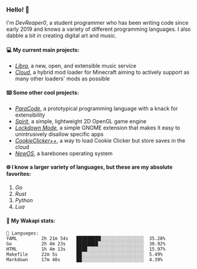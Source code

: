 ### Hello! 👋

I'm _DevReaper0_, a student programmer who has been writing code since early 2019 and knows a variety of different programming languages. I also dabble a bit in creating digital art and music.

#### 💻 My current main projects:

-   _[Libra](https://github.com/LibraMusic)_, a new, open, and extensible music service
-   _[Cloud](https://github.com/CloudLoaderMC/CloudLoader)_, a hybrid mod loader for Minecraft aiming to actively support as many other loaders' mods as possible

#### ⌨️ Some other cool projects:

-   _[ParaCode](https://github.com/ParaCodeLang/ParaCode)_, a prototypical programming language with a knack for extensibility
-   _[Spirit](https://gitlab.com/DevReaper0/SpiritEngine)_, a simple, lightweight 2D OpenGL game engine
-   _[Lockdown Mode](https://github.com/DevReaper0/GNOME-LockdownMode)_, a simple GNOME extension that makes it easy to unintrusively disallow specific apps
-   _[CookieClicker++](https://github.com/DevReaper0/CookieClickerPlusPlus)_, a way to load Cookie Clicker but store saves in the cloud
-   _[NewOS](https://github.com/DevReaper0/NewOS)_, a barebones operating system

#### 🌐 I know a larger variety of languages, but these are my absolute favorites:

1. _Go_
2. _Rust_
3. _Python_
4. _Lua_

#### 📡 My Wakapi stats:

```text
💾 Languages:
YAML         2h 21m 54s   █████████░░░░░░░░░░░░░░░░  35.28%
Go           2h 4m 23s    ████████░░░░░░░░░░░░░░░░░  30.92%
HTML         1h 4m 13s    ████░░░░░░░░░░░░░░░░░░░░░  15.97%
Makefile     22m 5s       ██░░░░░░░░░░░░░░░░░░░░░░░  5.49%
Markdown     17m 40s      ██░░░░░░░░░░░░░░░░░░░░░░░  4.39%
```
